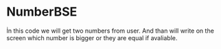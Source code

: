 # NumberBSE
İn this code we will get two numbers from user. And than will write on the screen
which number is bigger or they are equal if avaliable.
